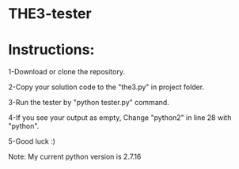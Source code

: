 # THE3-tester

# Instructions:

1-Download or clone the repository.

2-Copy your solution code to the "the3.py" in project folder.

3-Run the tester by "python tester.py" command.

4-If you see your output as empty, Change "python2" in line 28 with "python".

5-Good luck :)

Note: My current python version is 2.7.16
